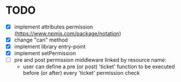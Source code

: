 # TODO
- [x] implement attributes permission (https://www.npmjs.com/package/notation)
- [x] change "can" method
- [x] implement library entry-point
- [x] implement setPermission
- [ ] pre and post permission middleware linked by resource name:
  - user can define a pre (or post) 'ticket' function to be executed before (or after) every 'ticket' permission check
